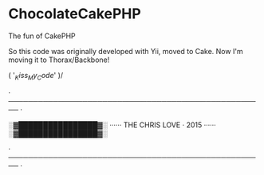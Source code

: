 # ChocolateCakePHP
The fun of CakePHP

So this code was originally developed with Yii, moved to Cake.
Now I'm moving it to Thorax/Backbone!

\( '$_Kiss_My_Code$' )/ 

 · ──────────────────────────────────────────────────── ·
 
   ░▓████████████████▓░ ······ THE CHRIS LOVE · 2015 ······ ░▓████████████████▓░
 
 · ──────────────────────────────────────────────────── ·
